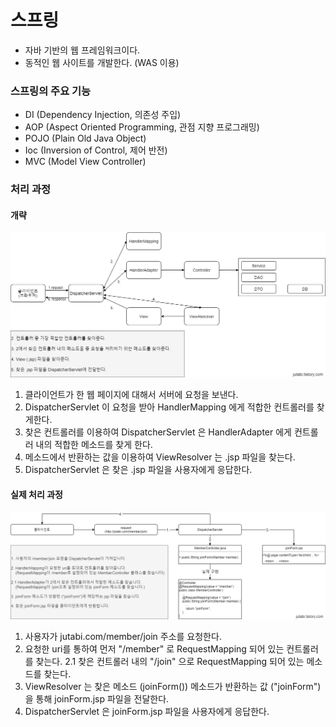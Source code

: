 # 스프링
- 자바 기반의 웹 프레임워크이다.
- 동적인 웹 사이트를 개발한다. (WAS 이용)
### 스프링의 주요 기능
- DI (Dependency Injection, 의존성 주입)
- AOP (Aspect Oriented Programming, 관점 지향 프로그래밍)
- POJO (Plain Old Java Object)
- Ioc (Inversion of Control, 제어 반전)
- MVC (Model View Controller)
### 처리 과정
#### 개략
![개략](./resources/img/Spring.png)
1. 클라이언트가 한 웹 페이지에 대해서 서버에 요청을 보낸다.
2. DispatcherServlet 이 요청을 받아 HandlerMapping 에게 적합한 컨트롤러를 찾게한다.
3. 찾은 컨트롤러를 이용하여 DispatcherServlet 은 HandlerAdapter 에게 컨트롤러 내의 적합한 메소드를 찾게 한다.
4. 메소드에서 반환하는 값을 이용하여 ViewResolver 는 .jsp 파일을 찾는다.
5. DispatcherServlet 은 찾은 .jsp 파일을 사용자에게 응답한다.
  
#### 실제 처리 과정
![실제 처리 과정](./resources/img/Spring_ex.png)
1. 사용자가 jutabi.com/member/join 주소를 요청한다.
2. 요청한 uri를 통하여 먼저 "/member" 로 RequestMapping 되어 있는 컨트롤러를 찾는다.
2.1 찾은 컨트롤러 내의 "/join" 으로 RequestMapping 되어 있는 메소드를 찾는다.
3. ViewResolver 는 찾은 메소드 (joinForm()) 메소드가 반환하는 값 ("joinForm")을 통해 joinForm.jsp 파일을 전달한다.
4. DispatcherServlet 은 joinForm.jsp 파일을 사용자에게 응답한다.